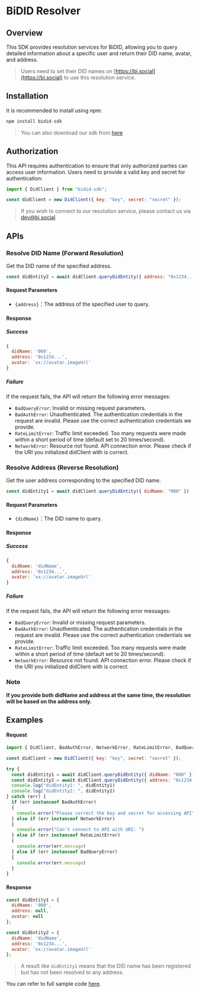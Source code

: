 BiDID Resolver
==============

Overview
--

This SDK provides resolution services for BiDID, allowing you to query detailed information about a specific user and return their DID name, avatar, and address.

> Users need to set their DID names on [https://bi.social](https://bi.social) to use this resolution service.

Installation
--

It is recommended to install using npm:


```bash
npm install bidid-sdk
```

> You can also download our sdk from [here](https://github.com/bitislands/bidid-sdk)

Authorization
--

This API requires authentication to ensure that only authorized parties can access user information. Users need to provide a valid key and secret for authentication:


```js
import { DidClient } from "bidid-sdk";

const didClient = new DidClient({ key: "key", secret: "secret" });
```

> If you wish to connect to our resolution service, please contact us via dev@bi.social.

APIs
--

### Resolve DID Name (Forward Resolution)

Get the DID name of the specified address.

```js
const didEntity2 = await didClient.queryDidEntity({ address: "0x1234..." })
```

#### Request Parameters

*   `{address}`：The address of the specified user to query.

#### Response

##### Success

```js
{
  didName: '000',
  address: '0x1234...',
  avatar: 'xx://avatar.imageUrl'
}
```

##### Failure

If the request fails, the API will return the following error messages:

*   `BadQueryError`: Invalid or missing request parameters.
*   `BadAuthError`: Unauthenticated. The authentication credentials in the request are invalid. Please use the correct authentication credentials we provide.
*   `RateLimitError`: Traffic limit exceeded. Too many requests were made within a short period of time (default set to 20 times/second).
*   `NetworkError`: Resource not found. API connection error. Please check if the URI you initialized didClient with is correct.

### Resolve Address (Reverse Resolution)

Get the user address corresponding to the specified DID name.

```js
const didEntity1 = await didClient.queryDidEntity({ didName: "000" })
```

#### Request Parameters

*   `{didName}`：The DID name to query.

#### Response

##### Success

```js
{
  didName: 'didName',
  address: '0x1234...',
  avatar: 'xx://avatar.imageUrl'
}
```

##### Failure

If the request fails, the API will return the following error messages:

*   `BadQueryError`: Invalid or missing request parameters.
*   `BadAuthError`: Unauthenticated. The authentication credentials in the request are invalid. Please use the correct authentication credentials we provide.
*   `RateLimitError`: Traffic limit exceeded. Too many requests were made within a short period of time (default set to 20 times/second).
*   `NetworkError`: Resource not found. API connection error. Please check if the URI you initialized didClient with is correct.


### Note

**If you provide both didName and address at the same time, the resolution will be based on the address only.**


## Examples


#### Request


```js
import { DidClient, BadAuthError, NetworkError, RateLimitError, BadQueryError } from "bidid-sdk";

const didClient = new DidClient({ key: "key", secret: "secret" });

try {
  const didEntity1 = await didClient.queryDidEntity({ didName: "000" })
  const didEntity2 = await didClient.queryDidEntity({ address: "0x1234..." })
  console.log("didEntity1: ", didEntity1)
  console.log("didEntity2: ", didEntity2)
} catch (err) {
  if (err instanceof BadAuthError)
  {
    console.error("Please correct the key and secret for accessing API")
  } else if (err instanceof NetworkError)
  {
    console.error("Can't connect to API with URI: ")
  } else if (err instanceof RateLimitError)
  {
    console.error(err.message)
  } else if (err instanceof BadQueryError)
  {
    console.error(err.message)
  }
}
```

#### Response


```js
const didEntity1 = {
  didName: '000',
  address: null,
  avatar: null
};

const didEntity2 = {
  didName: 'didName',
  address: '0x1234...',
  avatar: 'xx://avatar.imageUrl'
};
```
> A result like `didEntity1` means that the DID name has been registered but has not been resolved to any address.

You can refer to full sample code [here](https://github.com).